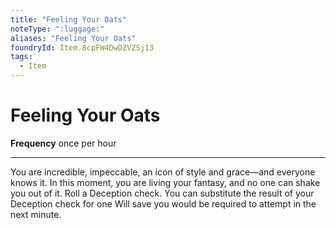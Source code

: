 ```yaml
---
title: "Feeling Your Oats"
noteType: ":luggage:"
aliases: "Feeling Your Oats"
foundryId: Item.8cpFW4DwDZVZSj13
tags:
  - Item
---
```


# Feeling Your Oats

**Frequency** once per hour

* * *

You are incredible, impeccable, an icon of style and grace—and everyone knows it. In this moment, you are living your fantasy, and no one can shake you out of it. Roll a Deception check. You can substitute the result of your Deception check for one Will save you would be required to attempt in the next minute.
